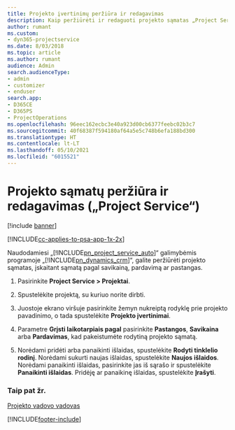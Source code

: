 ```yaml
---
title: Projekto įvertinimų peržiūra ir redagavimas
description: Kaip peržiūrėti ir redaguoti projekto sąmatas „Project Service“
author: rumant
ms.custom:
- dyn365-projectservice
ms.date: 8/03/2018
ms.topic: article
ms.author: rumant
audience: Admin
search.audienceType:
- admin
- customizer
- enduser
search.app:
- D365CE
- D365PS
- ProjectOperations
ms.openlocfilehash: 96eec162ecbc3e40a923d00cb6377feebc02b3c7
ms.sourcegitcommit: 40f68387f594180af64a5e5c748b6efa188bd300
ms.translationtype: HT
ms.contentlocale: lt-LT
ms.lasthandoff: 05/10/2021
ms.locfileid: "6015521"
---
```

# <a name="view-and-edit-project-estimates-project-service"></a>Projekto sąmatų peržiūra ir redagavimas („Project Service“)

[!include [banner](../includes/psa-now-project-operations.md)]

[!INCLUDE[cc-applies-to-psa-app-1x-2x](../includes/cc-applies-to-psa-app-1x-2x.md)]

Naudodamiesi „[!INCLUDE[pn_project_service_auto](../includes/pn-project-service-auto.md)]“ galimybėmis programoje „[!INCLUDE[pn_dynamics_crm](../includes/pn-dynamics-crm.md)]“, galite peržiūrėti projekto sąmatas, įskaitant sąmatą pagal savikainą, pardavimą ar pastangas.  
  
1.  Pasirinkite **Project Service > Projektai**.  
  
2.  Spustelėkite projektą, su kuriuo norite dirbti.  
  
3.  Juostoje ekrano viršuje pasirinkite žemyn nukreiptą rodyklę prie projekto pavadinimo, o tada spustelėkite **Projekto įvertinimai**.  
  
4.  Parametre **Grįsti laikotarpiais pagal** pasirinkite **Pastangos**, **Savikaina** arba **Pardavimas**, kad pakeistumėte rodytiną projekto sąmatą.  
  
5.  Norėdami pridėti arba panaikinti išlaidas, spustelėkite **Rodyti tinklelio rodinį**. Norėdami sukurti naujas išlaidas, spustelėkite **Naujos išlaidos**. Norėdami panaikinti išlaidas, pasirinkite jas iš sąrašo ir spustelėkite **Panaikinti išlaidas**. Pridėję ar panaikinę išlaidas, spustelėkite **Įrašyti**.  
  
### <a name="see-also"></a>Taip pat žr.  
 [Projekto vadovo vadovas](../psa/project-manager-guide.md)


[!INCLUDE[footer-include](../includes/footer-banner.md)]